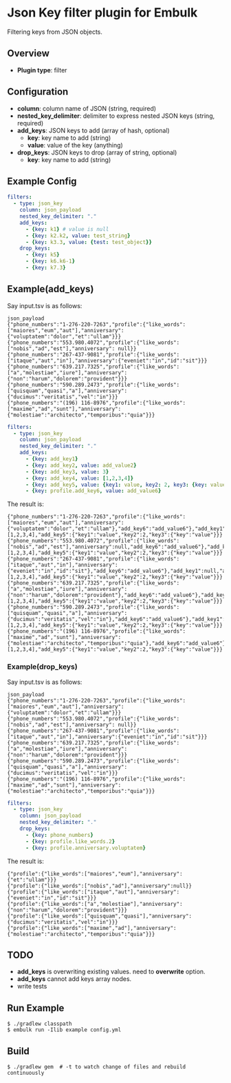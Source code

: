 # Json Key filter plugin for Embulk

Filtering keys from JSON objects.

## Overview

* **Plugin type**: filter

## Configuration

- **column**: column name of JSON (string, required)
- **nested_key_delimiter**: delimiter to express nested JSON keys (string, required)
- **add_keys**: JSON keys to add (array of hash, optional)
  - **key**: key name to add (string)
  - **value**: value of the key (anything)
- **drop_keys**: JSON keys to drop (array of string, optional)
  - **key**: key name to add (string)
  
## Example Config

```yaml
filters:
  - type: json_key
    column: json_payload
    nested_key_delimiter: "."
    add_keys:
      - {key: k1} # value is null
      - {key: k2.k2, value: test_string}
      - {key: k3.3, value: {test: test_object}}
    drop_keys:
      - {key: k5}
      - {key: k6.k6-1}
      - {key: k7.3}
```

## Example(add_keys)
Say input.tsv is as follows:

```
json_payload
{"phone_numbers":"1-276-220-7263","profile":{"like_words":["maiores","eum","aut"],"anniversary":{"voluptatem":"dolor","et":"ullam"}}}
{"phone_numbers":"553.980.4072","profile":{"like_words":["nobis","ad","est"],"anniversary": null}}
{"phone_numbers":"267-437-9081","profile":{"like_words":["itaque","aut","in"],"anniversary":{"eveniet":"in","id":"sit"}}}
{"phone_numbers":"639.217.7325","profile":{"like_words":["a","molestiae","iure"],"anniversary":{"non":"harum","dolorem":"provident"}}}
{"phone_numbers":"590.289.2473","profile":{"like_words":["quisquam","quasi","a"],"anniversary":{"ducimus":"veritatis","vel":"in"}}}
{"phone_numbers":"(196) 116-8976","profile":{"like_words":["maxime","ad","sunt"],"anniversary":{"molestiae":"architecto","temporibus":"quia"}}}
```
```yaml
filters:
  - type: json_key
    column: json_payload
    nested_key_delimiter: "."
    add_keys:
      - {key: add_key1}
      - {key: add_key2, value: add_value2}
      - {key: add_key3, value: 3}
      - {key: add_key4, value: [1,2,3,4]}
      - {key: add_key5, value: {key1: value, key2: 2, key3: {key: value}}}
      - {key: profile.add_key6, value: add_value6}
```

The result is:

```
{"phone_numbers":"1-276-220-7263","profile":{"like_words":["maiores","eum","aut"],"anniversary":{"voluptatem":"dolor","et":"ullam"},"add_key6":"add_value6"},"add_key1":null,"add_key2":"add_value2","add_key3":3,"add_key4":[1,2,3,4],"add_key5":{"key1":"value","key2":2,"key3":{"key":"value"}}}
{"phone_numbers":"553.980.4072","profile":{"like_words":["nobis","ad","est"],"anniversary":null,"add_key6":"add_value6"},"add_key1":null,"add_key2":"add_value2","add_key3":3,"add_key4":[1,2,3,4],"add_key5":{"key1":"value","key2":2,"key3":{"key":"value"}}}
{"phone_numbers":"267-437-9081","profile":{"like_words":["itaque","aut","in"],"anniversary":{"eveniet":"in","id":"sit"},"add_key6":"add_value6"},"add_key1":null,"add_key2":"add_value2","add_key3":3,"add_key4":[1,2,3,4],"add_key5":{"key1":"value","key2":2,"key3":{"key":"value"}}}
{"phone_numbers":"639.217.7325","profile":{"like_words":["a","molestiae","iure"],"anniversary":{"non":"harum","dolorem":"provident"},"add_key6":"add_value6"},"add_key1":null,"add_key2":"add_value2","add_key3":3,"add_key4":[1,2,3,4],"add_key5":{"key1":"value","key2":2,"key3":{"key":"value"}}}
{"phone_numbers":"590.289.2473","profile":{"like_words":["quisquam","quasi","a"],"anniversary":{"ducimus":"veritatis","vel":"in"},"add_key6":"add_value6"},"add_key1":null,"add_key2":"add_value2","add_key3":3,"add_key4":[1,2,3,4],"add_key5":{"key1":"value","key2":2,"key3":{"key":"value"}}}
{"phone_numbers":"(196) 116-8976","profile":{"like_words":["maxime","ad","sunt"],"anniversary":{"molestiae":"architecto","temporibus":"quia"},"add_key6":"add_value6"},"add_key1":null,"add_key2":"add_value2","add_key3":3,"add_key4":[1,2,3,4],"add_key5":{"key1":"value","key2":2,"key3":{"key":"value"}}}
```



### Example(drop_keys)
Say input.tsv is as follows:

```
json_payload
{"phone_numbers":"1-276-220-7263","profile":{"like_words":["maiores","eum","aut"],"anniversary":{"voluptatem":"dolor","et":"ullam"}}}
{"phone_numbers":"553.980.4072","profile":{"like_words":["nobis","ad","est"],"anniversary": null}}
{"phone_numbers":"267-437-9081","profile":{"like_words":["itaque","aut","in"],"anniversary":{"eveniet":"in","id":"sit"}}}
{"phone_numbers":"639.217.7325","profile":{"like_words":["a","molestiae","iure"],"anniversary":{"non":"harum","dolorem":"provident"}}}
{"phone_numbers":"590.289.2473","profile":{"like_words":["quisquam","quasi","a"],"anniversary":{"ducimus":"veritatis","vel":"in"}}}
{"phone_numbers":"(196) 116-8976","profile":{"like_words":["maxime","ad","sunt"],"anniversary":{"molestiae":"architecto","temporibus":"quia"}}}
```
```yaml
filters:
  - type: json_key
    column: json_payload
    nested_key_delimiter: "."
    drop_keys:
      - {key: phone_numbers}
      - {key: profile.like_words.2}
      - {key: profile.anniversary.voluptatem}
```

The result is:

```
{"profile":{"like_words":["maiores","eum"],"anniversary":{"et":"ullam"}}}
{"profile":{"like_words":["nobis","ad"],"anniversary":null}}
{"profile":{"like_words":["itaque","aut"],"anniversary":{"eveniet":"in","id":"sit"}}}
{"profile":{"like_words":["a","molestiae"],"anniversary":{"non":"harum","dolorem":"provident"}}}
{"profile":{"like_words":["quisquam","quasi"],"anniversary":{"ducimus":"veritatis","vel":"in"}}}
{"profile":{"like_words":["maxime","ad"],"anniversary":{"molestiae":"architecto","temporibus":"quia"}}}
```

## TODO

- **add_keys** is overwriting existing values. need to **overwrite** option.
- **add_keys** cannot add keys array nodes.
- write tests

## Run Example

```
$ ./gradlew classpath
$ embulk run -Ilib example config.yml
```

## Build

```
$ ./gradlew gem  # -t to watch change of files and rebuild continuously
```
